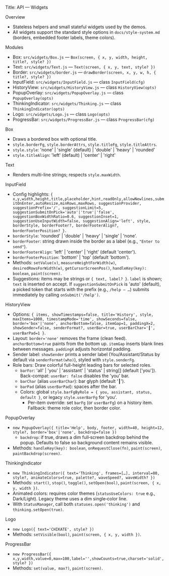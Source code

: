 Title: API — Widgets

Overview
- Stateless helpers and small stateful widgets used by the demos.
 - All widgets support the standard style options in `docs/style-system.md` (borders, embedded footer labels, theme colors).

Modules
- Box: `src/widgets/Box.js` — `Box(screen, { x, y, width, height, title?, style? })`
- Text: `src/widgets/Text.js` — `Text(screen, { x, y, text, style? })`
- Border: `src/widgets/border.js` — `drawBorder(screen, x, y, w, h, { title?, style? })`
- InputField: `src/widgets/InputField.js` — class `InputField(cfg)`
- HistoryView: `src/widgets/HistoryView.js` — class `HistoryView(opts)`
- PopupOverlay: `src/widgets/PopupOverlay.js` — class `PopupOverlay(opts)`
- ThinkingIndicator: `src/widgets/Thinking.js` — class `ThinkingIndicator(opts)`
- Logo: `src/widgets/Logo.js` — class `Logo(opts)`
- ProgressBar: `src/widgets/ProgressBar.js` — class `ProgressBar(cfg)`

Box
- Draws a bordered box with optional title.
- `style.borderFg`, `style.borderAttrs`, `style.titleFg`, `style.titleAttrs`.
- `style.style`: 'none' | 'single' (default) | 'double' | 'heavy' | 'rounded'
- `style.titleAlign`: 'left' (default) | 'center' | 'right'

Text
- Renders multi-line strings; respects `style.maxWidth`.

InputField
- Config highlights: `{ x,y,width,height,title,placeholder,hint,readOnly,allowNewlines,submitOnEnter,autoResize,minRows,maxRows,
  suggestionProvider, suggestionPrefix='/', suggestionLimit=5, suggestionSubmitOnPick='auto'|'true'|'false',
  suggestionBoxWidthRatio=0.6, suggestionInset=1, suggestionUseInputWidth=false, suggestionAlign='left', style, borderStyle, borderFooter?, borderFooterAlign?, borderFooterPosition? }`.
 - `borderStyle`: 'rounded' | 'double' | 'heavy' | 'single' | 'none'.
  - `borderFooter`: string drawn inside the border as a label (e.g., `"Enter to send"`).
  - `borderFooterAlign`: 'left' | 'center' | 'right' (default 'center').
  - `borderFooterPosition`: 'bottom' | 'top' (default 'bottom').
- Methods: `setValue(v)`, `measureHeightForWidth(w)`, `desiredRowsForWidth(w)`, `getCursorScreenPos()`, `handleKey(key): boolean`, `paint(screen)`.
- Suggestions: items may be strings or `{ text, label? }`. `label` is shown; `text` is inserted on accept. If `suggestionSubmitOnPick` is 'auto' (default), a picked token that starts with the prefix (e.g., `/help — …`) submits immediately by calling `onSubmit('/help')`.

HistoryView
- Options: `{ items, showTimestamps=false, title='History', style, maxItems=1000, timestampMode='time', showSeconds=false, border='box'|'none', anchorBottom=false, itemGap=1, paddingX=2, showSender=false, senderFormat?, userBar=true, userBarChar='┃', userBarPad=1 }`.
- Layout: `border='none'` removes the frame (clean feed). `anchorBottom=true` paints from the bottom up. `itemGap` inserts blank lines between messages. `paddingX` adjusts horizontal padding.
- Sender label: `showSender` prints a sender label (You/Assistant/Status by default via `senderFormat(who)`), styled with `style.senderFg`.
- Role bars: Draw colorful full-height leading bars for selected roles.
  - `barFor`: 'all' | 'you' | 'assistant' | 'status' | string[] (default ['you']). Back-compat: `userBar: false` disables the 'you' bar.
  - `barChar` (alias `userBarChar`): bar glyph (default '┃').
  - `barPad` (alias `userBarPad`): spaces after the bar.
  - Colors: global `style.barFgByRole = { you, assistant, status, default }`, or legacy `style.userBarFg` for 'you'.
    - Per-item override: set `barFg` (or `userBarFg`) on a history item. Fallback: theme role color, then border color.

PopupOverlay
- `new PopupOverlay({ title='Help', body, footer, width=40, height=12, style?, border='box'|'none', backdrop=false })`
  - `backdrop`: if true, draws a dim full‑screen backdrop behind the popup. Defaults to false so background content remains visible.
- Methods: `handleKey(key): boolean`, `onRequestClose(fn)`, `paint(screen)`, `paintBackdrop(screen)`.

ThinkingIndicator
- `new ThinkingIndicator({ text='Thinking', frames=[…], interval=80, style?, animateColors=true, palette?, waveSpeed?, waveWidth? })`
- Methods: `start()`, `stop()`, `toggle()`, `setOpen(bool)`, `paint(screen, { x, y, width })`.
- Animated colors: requires color themes (`statusUseColors: true` e.g., Dark/Light). Legacy theme uses a dim single‑color line.
- With `StatusManager`, call both `statuses.open('thinking')` and `thinking.setOpen(true)`.

Logo
- `new Logo({ text='CHIKATE', style? })`
- Methods: `setVisible(bool)`, `paint(screen, { x, y, width })`.

ProgressBar
- `new ProgressBar({ x,y,width,value=0,max=100,label='',showCounts=true,charset='solid',style? })`
- Methods: `set(value, max?)`, `paint(screen)`.
